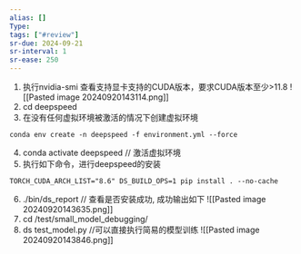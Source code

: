 ```yaml
---
alias: []
Type: 
tags: ["#review"]
sr-due: 2024-09-21
sr-interval: 1
sr-ease: 250
---
```

1. 执行nvidia-smi  查看支持显卡支持的CUDA版本，要求CUDA版本至少>11.8
![[Pasted image 20240920143114.png]]
2. cd deepspeed
3. 在没有任何虚拟环境被激活的情况下创建虚拟环境 
```
conda env create -n deepspeed -f environment.yml --force
```
4. conda activate deepspeed // 激活虚拟环境
5. 执行如下命令，进行deepspeed的安装
```
TORCH_CUDA_ARCH_LIST="8.6" DS_BUILD_OPS=1 pip install . --no-cache
```
6.  ./bin/ds_report // 查看是否安装成功, 成功输出如下
![[Pasted image 20240920143635.png]]
8.  cd /test/small_model_debugging/
9.  ds test_model.py //可以直接执行简易的模型训练
![[Pasted image 20240920143846.png]]
